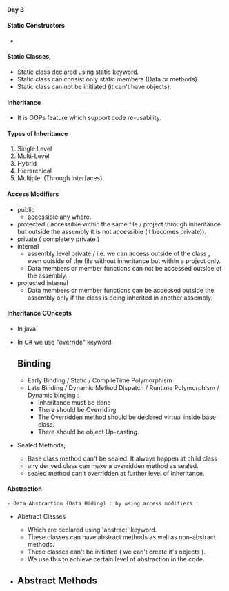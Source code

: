 
#### Day 3 
    
#### Static Constructors
- 







#### Static Classes,
- Static class declared using static keyword.
- Static class can consist only static members (Data or methods).
- Static class can not be initiated (it can't have objects).

#### Inheritance 
- It is OOPs feature which support code re-usability.

#### Types of Inheritance
1. Single Level
2. Multi-Level
3. Hybrid
4. Hierarchical
5. Multiple: (Through interfaces)

#### Access Modifiers
- public 
    - accessible any where.
- protected ( accessible within the same file / project through inheritance. but outside the assembly it is not accessible          (it becomes private)).
- private ( completely private )
- internal 
    - assembly level private / i.e. we can access outside of the class , even outside of the file without inheritance but  within a project only.
    - Data members or member functions can not be accessed outside of the assembly.
- protected internal
    - Data members or member functions can be accessed outside the assembly only if the class is being inherited in another assembly.

#### Inheritance COncepts
- In java
- In C# we use "override" keyword 


    ## Binding
    - Early Binding / Static / CompileTime Polymorphism
    - Late Binding  / Dynamic Method Dispatch / Runtime Polymorphism / Dynamic binging :
        - Inheritance must be done
        - There should be Overriding
        - The Overridden method should be declared virtual inside base class.
        - There should be object Up-casting.

- Sealed Methods,
    - Base class method can't be sealed. It always happen at child class
    - any derived class can make a overridden method as sealed.
    - sealed method can't overridden at further level of inheritance.

#### Abstraction
    - Data Abstraction (Data Hiding) : by using access modifiers :    

- Abstract Classes
    - Which are declared using 'abstract' keyword.
    - These classes can have abstract methods as well as non-abstract methods.
    - These classes can't be initiated ( we can't create it's objects ).
    - We use this to achieve certain level of abstraction in the code.

- Abstract Methods 
    - 
